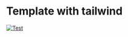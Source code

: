 # Template with tailwind

[![Test](https://github.com/nexys-system/template-tailwind/actions/workflows/test.yml/badge.svg)](https://github.com/nexys-system/template-tailwind/actions/workflows/test.yml)
